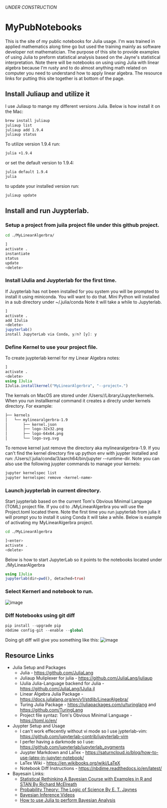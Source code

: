 *UNDER CONSTRUCTION*

# MyPubNotebooks

This is the site of my public notebooks for Julia usage. I'm was trained in applied mathematics along time go but used 
the training mainly as software developer not mathematician. The purpose of this site to provide examples of using Julia 
to preform statistical analysis based on the Jayne's statistical interpretation. Note there will be notebooks on using 
using Julia with linear algebra because I'm rusty and to do almost anything math related on computer you need to understand 
how to apply linear algebra. The resource links for putting this site together is at bottom of the page. 

## Install Juliaup and utilize it
I use Juliaup to mange my different versions Julia. Below is how install it on the Mac:

```zsh
brew install juliaup
juliaup list
juliaup add 1.9.4
juliaup status
```
To utilize version 1.9.4 run:
```zsh
julia +1.9.4 
```
or set the default version to 1.9.4:
```zsh
julia default 1.9.4
julia
```
to update your installed version run:
```zsh
juliaup update
```

## Install and run Juypterlab.

### Setup a project from juila project file under this github project.
```zsh
cd ./MyLinearAlgerbra/
```
```julia
]
activate .
instantiate
status
update
<delete>
```

### Install IJulia and Juypterlab for the first time.
If Juypterlab has not been installed for you system you will be prompted to install it
using miniconda. You will want to do that. Mini Python will installed in a sub directory under ~/.julia/conda
Note it will take a while to Jupyterlab.
```julia
]
activate .
add IJulia
<delete>
jupyterlab()
install JupyterLab via Conda, y/n? [y]: y
```
### Define Kernel to use your project file.

To create juypterlab kernel for my Linear Algebra notes:
```julia
]
activate .
<delete>
using IJulia
IJulia.installkernel("MyLinearAlgerbra", "--project=.")
```

The kernals on MacOS are stored under /Users/<user name>/Library/Jupyter/kernels. When you run installkernal command it creates a directy under
kernels directory. For example:

```zsh
├── kernels
│   └── mylinearalgerbra-1.9
│       ├── kernel.json
│       ├── logo-32x32.png
│       ├── logo-64x64.png
│       └── logo-svg.svg
```

To remove kernel just remove the directory aka mylinearalgerbra-1.9.  If you can't find the kernel directory fire up python env 
with juypter installed and run: /Users/<user name>/.julia/conda/3/aarch64/bin/jupyter --runtime-dir. Note you can also use the 
following juypter commands to manage your kernels:

```zsh
jupyter kernelspec list
jupyter kernelspec remove <kernel-name>
```


### Launch juypterlab in current directory.

Start juypterlab based on the current Tom's Obvious Minimal Language (TOML) project file.  If you cd to ./MyLinearAlgerbra 
you will use the Project.toml located there.
Note the first time you run jupyterlab from julia it will prompt you to install it using Conda it will take a while.
Below is example of activating my MyLinearAlgerbra project.
```zsh
cd ./MyLinearAlgerbra
```
```julia
]<enter>
activate .
<delete>
```
Below is how to start JupyterLab so it points to the notebooks located under ./MyLinearAlgerbra
```julia
using IJulia
jupyterlab(dir=pwd(), detached=true)
```

### Select Kernerl and notebook to run.
![image](https://github.com/baudekin/MyPubNotebooks/assets/585597/e56212ee-bea1-4051-a716-5b691f515a01)


### Diff Notebooks using git diff

```julia
pip install --upgrade pip
nbdime config-git --enable --global
```
Doing git diff will give you something like this:
![image](https://github.com/baudekin/MyPubNotebooks/assets/585597/3023cfdd-4017-47e8-b2d1-024cf978eea8)


## Resource Links
* Julia Setup and Packages
  * Julia - https://github.com/JuliaLang
  * Juliaup Muliplexer for julia - https://github.com/JuliaLang/juliaup
  * IJulia Julia-Language backend for Julia -  https://github.com/JuliaLang/IJulia.jl
  * Linear Algebra Julia Package - https://docs.julialang.org/en/v1/stdlib/LinearAlgebra/
  * Turing Julia Package - https://juliapackages.com/u/turinglang and https://github.com/TuringLang
  * Project file syntaz: Tom's Obvious Minimal Language - https://toml.io/en/
* Juypter Setup and Usage
  * I can't work effecently without vi mode so I use jypterlab-vim: https://github.com/jupyterlab-contrib/jupyterlab-vim
  * I perfer having a darkmode so I use: https://github.com/jupyterlab/jupyterlab_pygments 
  * Juypter Markdown and LaTex - https://saturncloud.io/blog/how-to-use-latex-in-jupyter-notebook/
  * LaTex Wiki - https://en.wikibooks.org/wiki/LaTeX
  * Notebook Diff Instructions - https://nbdime.readthedocs.io/en/latest/
* Bayesain Links:
  * [Statistical Rethinking A Bayesian Course with Examples in R and STAN By Richard McElreath](https://tertulia.com/book/statistical-rethinking-a-bayesian-course-with-examples-in-r-and-stan-richard-mcelreath/9780367139919)
  * [Probability Theory: The Logic of Science By  E. T. Jaynes ](https://tertulia.com/book/probability-theory-the-logic-of-science-e-t-jaynes/9780521592710)
  * [Bayesian Inference Videos](https://study.sagepub.com/lambert/student-resources/probability-the-nuts-and-bolts-of-bayesian-inference/author-videos)
  * [How to use Julia to perform Bayesian Analysis](https://storopoli.io/Bayesian-Julia/)


